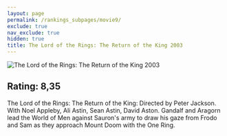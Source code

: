 ```yaml
---
layout: page
permalink: /rankings_subpages/movie9/
exclude: true
nav_exclude: true
hidden: true
title: The Lord of the Rings: The Return of the King 2003
---
```


![The Lord of the Rings: The Return of the King 2003](https://fwcdn.pl/fpo/18/41/11841/7494142_1.7.webp)
    
## Rating: 8,35


The Lord of the Rings: The Return of the King: Directed by Peter Jackson. With Noel Appleby, Ali Astin, Sean Astin, David Aston. Gandalf and Aragorn lead the World of Men against Sauron's army to draw his gaze from Frodo and Sam as they approach Mount Doom with the One Ring.